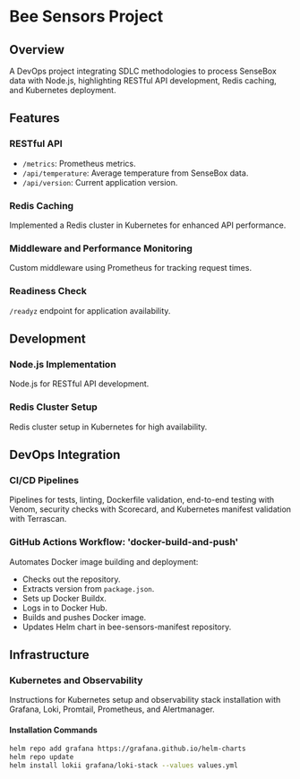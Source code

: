 # Bee Sensors Project

## Overview
A DevOps project integrating SDLC methodologies to process SenseBox data with Node.js, highlighting RESTful API development, Redis caching, and Kubernetes deployment.

## Features
### RESTful API
- `/metrics`: Prometheus metrics.
- `/api/temperature`: Average temperature from SenseBox data.
- `/api/version`: Current application version.

### Redis Caching
Implemented a Redis cluster in Kubernetes for enhanced API performance.

### Middleware and Performance Monitoring
Custom middleware using Prometheus for tracking request times.

### Readiness Check
`/readyz` endpoint for application availability.

## Development
### Node.js Implementation
Node.js for RESTful API development.

### Redis Cluster Setup
Redis cluster setup in Kubernetes for high availability.

## DevOps Integration
### CI/CD Pipelines
Pipelines for tests, linting, Dockerfile validation, end-to-end testing with Venom, security checks with Scorecard, and Kubernetes manifest validation with Terrascan.

### GitHub Actions Workflow: 'docker-build-and-push'
Automates Docker image building and deployment:
- Checks out the repository.
- Extracts version from `package.json`.
- Sets up Docker Buildx.
- Logs in to Docker Hub.
- Builds and pushes Docker image.
- Updates Helm chart in bee-sensors-manifest repository.

## Infrastructure
### Kubernetes and Observability
Instructions for Kubernetes setup and observability stack installation with Grafana, Loki, Promtail, Prometheus, and Alertmanager.

#### Installation Commands
```bash
helm repo add grafana https://grafana.github.io/helm-charts
helm repo update
helm install lokii grafana/loki-stack --values values.yml
